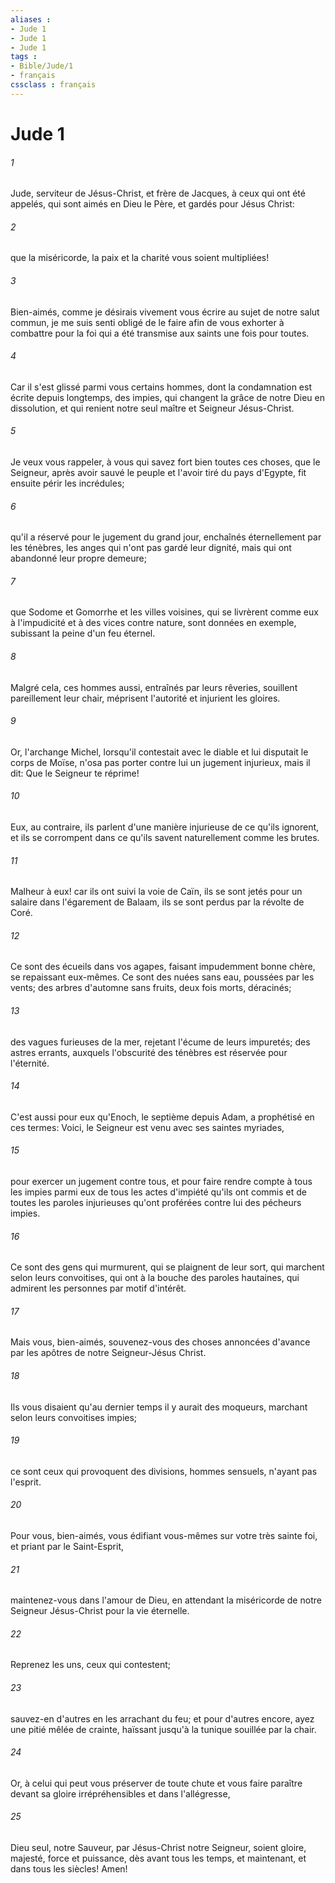 ```yaml
---
aliases : 
- Jude 1
- Jude 1
- Jude 1
tags : 
- Bible/Jude/1
- français
cssclass : français
---
```


# Jude 1

###### 1
Jude, serviteur de Jésus-Christ, et frère de Jacques, à ceux qui ont été appelés, qui sont aimés en Dieu le Père, et gardés pour Jésus Christ:
###### 2
que la miséricorde, la paix et la charité vous soient multipliées!
###### 3
Bien-aimés, comme je désirais vivement vous écrire au sujet de notre salut commun, je me suis senti obligé de le faire afin de vous exhorter à combattre pour la foi qui a été transmise aux saints une fois pour toutes.
###### 4
Car il s'est glissé parmi vous certains hommes, dont la condamnation est écrite depuis longtemps, des impies, qui changent la grâce de notre Dieu en dissolution, et qui renient notre seul maître et Seigneur Jésus-Christ.
###### 5
Je veux vous rappeler, à vous qui savez fort bien toutes ces choses, que le Seigneur, après avoir sauvé le peuple et l'avoir tiré du pays d'Egypte, fit ensuite périr les incrédules;
###### 6
qu'il a réservé pour le jugement du grand jour, enchaînés éternellement par les ténèbres, les anges qui n'ont pas gardé leur dignité, mais qui ont abandonné leur propre demeure;
###### 7
que Sodome et Gomorrhe et les villes voisines, qui se livrèrent comme eux à l'impudicité et à des vices contre nature, sont données en exemple, subissant la peine d'un feu éternel.
###### 8
Malgré cela, ces hommes aussi, entraînés par leurs rêveries, souillent pareillement leur chair, méprisent l'autorité et injurient les gloires.
###### 9
Or, l'archange Michel, lorsqu'il contestait avec le diable et lui disputait le corps de Moïse, n'osa pas porter contre lui un jugement injurieux, mais il dit: Que le Seigneur te réprime!
###### 10
Eux, au contraire, ils parlent d'une manière injurieuse de ce qu'ils ignorent, et ils se corrompent dans ce qu'ils savent naturellement comme les brutes.
###### 11
Malheur à eux! car ils ont suivi la voie de Caïn, ils se sont jetés pour un salaire dans l'égarement de Balaam, ils se sont perdus par la révolte de Coré.
###### 12
Ce sont des écueils dans vos agapes, faisant impudemment bonne chère, se repaissant eux-mêmes. Ce sont des nuées sans eau, poussées par les vents; des arbres d'automne sans fruits, deux fois morts, déracinés;
###### 13
des vagues furieuses de la mer, rejetant l'écume de leurs impuretés; des astres errants, auxquels l'obscurité des ténèbres est réservée pour l'éternité.
###### 14
C'est aussi pour eux qu'Enoch, le septième depuis Adam, a prophétisé en ces termes: Voici, le Seigneur est venu avec ses saintes myriades,
###### 15
pour exercer un jugement contre tous, et pour faire rendre compte à tous les impies parmi eux de tous les actes d'impiété qu'ils ont commis et de toutes les paroles injurieuses qu'ont proférées contre lui des pécheurs impies.
###### 16
Ce sont des gens qui murmurent, qui se plaignent de leur sort, qui marchent selon leurs convoitises, qui ont à la bouche des paroles hautaines, qui admirent les personnes par motif d'intérêt.
###### 17
Mais vous, bien-aimés, souvenez-vous des choses annoncées d'avance par les apôtres de notre Seigneur-Jésus Christ.
###### 18
Ils vous disaient qu'au dernier temps il y aurait des moqueurs, marchant selon leurs convoitises impies;
###### 19
ce sont ceux qui provoquent des divisions, hommes sensuels, n'ayant pas l'esprit.
###### 20
Pour vous, bien-aimés, vous édifiant vous-mêmes sur votre très sainte foi, et priant par le Saint-Esprit,
###### 21
maintenez-vous dans l'amour de Dieu, en attendant la miséricorde de notre Seigneur Jésus-Christ pour la vie éternelle.
###### 22
Reprenez les uns, ceux qui contestent;
###### 23
sauvez-en d'autres en les arrachant du feu; et pour d'autres encore, ayez une pitié mêlée de crainte, haïssant jusqu'à la tunique souillée par la chair.
###### 24
Or, à celui qui peut vous préserver de toute chute et vous faire paraître devant sa gloire irrépréhensibles et dans l'allégresse,
###### 25
Dieu seul, notre Sauveur, par Jésus-Christ notre Seigneur, soient gloire, majesté, force et puissance, dès avant tous les temps, et maintenant, et dans tous les siècles! Amen!
